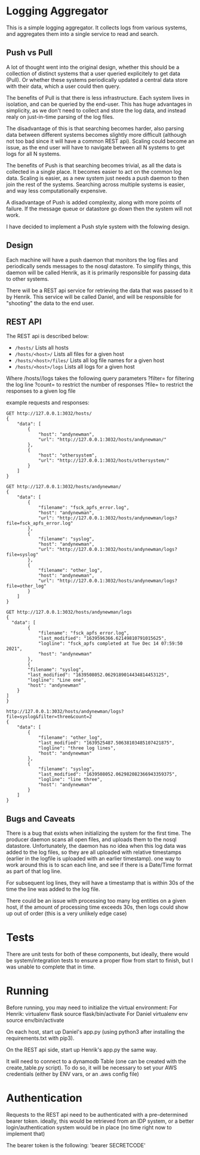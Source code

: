 # Logging Aggregator

This is a simple logging aggregator. It collects logs from various systems, and aggregates them into a single service to read and search.

## Push vs Pull
A lot of thought went into the original design, whether this should be a collection of distinct systems that a user queried explicitely to get data (Pull). Or whether these systems periodically updated a central data store with their data, which a user could then query.

The benefits of Pull is that there is less infrastructure. Each system lives in isolation, and can be queried by the end-user. This has huge advantages in simplicity, as we don't need to collect and store the log data, and instead realy on just-in-time parsing of the log files.

The disadvantage of this is that searching becomes harder, also parsing data between different systems becomes slightly more difficult (although not too bad since it will have a common REST api).  Scaling could become an issue, as the end user will have to navigate between all N systems to get logs for all N systems.

The benefits of Push is that searching becomes trivial, as all the data is collected in a single place. It becomes easier to act on the common log data. Scaling is easier, as a new system just needs a push daemon to then join the rest of the systems. Searching across multiple systems is easier, and way less computationally expensive.

A disadvantage of Push is added complexity, along with more points of failure. If the message queue or datastore go down then the system will not work.


I have decided to implement a Push style system with the folowing design.

## Design

Each machine will have a push daemon that monitors the log files and periodically sends messages to the nosql datastore. To simplify things, this daemon will be called Henrik, as it is primarily responsible for passing data to other systems.

There will be a REST api service for retrieving the data that was passed to it by Henrik. This service will be called Daniel, and will be responsible for "shooting" the data to the end user.



## REST API

The REST api is described below:

*  `/hosts/`  Lists all hosts
*  `/hosts/<host>/` Lists all files for a given host
*  `/hosts/<host>/files/` Lists all log file names for a given host
*  `/hosts/<host>/logs` Lists all logs for a given host

Where /hosts/<hosts>/logs takes the following query parameters
?filter=<filter> for filtering the log line
?count=<count> to restrict the number of responses
?file=<file> to restrict the responses to a given log file


example requests and responses:
```
GET http://127.0.0.1:3032/hosts/
{
    "data": [
        {
            "host": "andynewman",
            "url": "http://127.0.0.1:3032/hosts/andynewman/"
        },
        {
            "host": "othersystem",
            "url": "http://127.0.0.1:3032/hosts/othersystem/"
        }
    ]
}
```

```
GET http://127.0.0.1:3032/hosts/andynewman/
{
    "data": [
        {
            "filename": "fsck_apfs_error.log",
            "host": "andynewman",
            "url": "http://127.0.0.1:3032/hosts/andynewman/logs?file=fsck_apfs_error.log"
        },
        {
            "filename": "syslog",
            "host": "andynewman",
            "url": "http://127.0.0.1:3032/hosts/andynewman/logs?file=syslog"
        },
        {
            "filename": "other_log",
            "host": "andynewman",
            "url": "http://127.0.0.1:3032/hosts/andynewman/logs?file=other_log"
        }
    ]
}
```

```
GET http://127.0.0.1:3032/hosts/andynewman/logs
{
  "data": [
        {
            "filename": "fsck_apfs_error.log",
            "last_modified": "1639596366.62149810791015625",
            "logline": "fsck_apfs completed at Tue Dec 14 07:59:50 2021",
            "host": "andynewman"
        },
        {
        "filename": "syslog",
        "last_modified": "1639508052.0629189014434814453125",
        "logline": "Line one",
        "host": "andynewman"
    }
]
}
```

```
http://127.0.0.1:3032/hosts/andynewman/logs?file=syslog&filter=three&count=2
{
    "data": [
        {
            "filename": "other_log",
            "last_modified": "1639525487.50638103485107421875",
            "logline": "three log lines",
            "host": "andynewman"
        },
        {
            "filename": "syslog",
            "last_modified": "1639508052.062982082366943359375",
            "logline": "line three",
            "host": "andynewman"
        }
    ]
}
```


## Bugs and Caveats
There is a bug that exists when initializing the system for the first time. The producer daemon scans all open files, and uploads them to the nosql datastore. Unfortunately, the daemon has no idea when this log data was added to the log files, so they are all uploaded with relative timestamps (earlier in the logfile is uploaded with an earlier timestamp).  one way to work around this is to scan each line, and see if there is a Date/Time format as part of that log line.

For subsequent log lines, they will have a timestamp that is within 30s of the time the line was added to the log file.

There could be an issue with processing too many log entities on a given host, if the amount of processing time exceeds 30s, then logs could show up out of order (this is a very unlikely edge case)



# Tests
There are unit tests for both of these components, but ideally, there would be system/integration tests to ensure a proper flow from start to finish, but I was unable to complete that in time.

# Running

Before running, you may need to initialize the virtual environment:
For Henrik:
  virtualenv flask
  source flask/bin/activate
For Daniel
   virtualenv env
   source env/bin/activate

On each  host, start up Daniel's app.py (using python3 after installing the requirements.txt with pip3).

On the REST api side, start up Henrik's app.py the same way.

It will need to connect to a dynamodb Table (one can be created with the create_table.py script). To do so, it will be necessary to set your AWS credentials (either by ENV vars, or an .aws config file)


# Authentication
Requests to the REST api need to be authenticated with a pre-determined bearer token.
ideally, this would be retrieved from an IDP system, or a better login/authentication system would be in place (no time right now to implement that)

The bearer token is the following:
'bearer SECRETCODE'
